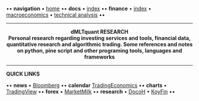 [//]: # (START - Navigation between Markdown pages inside of GitHub.)

•• **navigation** • [home](/README.md) •• **docs** • [index](/docs/index.md) •• **finance** • [index](/finance/index.md) • [macroeconomics](/finance/index.md#macroeconomics) • [technical analysis](/finance/index.md#technical-analysis) ••

[//]: # (END - Navigation between Markdown pages inside of GitHub.)

---

<p align="center">
  <b>dMLTquant RESEARCH</b></br>
  <b>Personal research regarding investing services and tools, financial data, quantitative research and algorithmic trading. Some references and notes on python, pine script and other programing tools, languages and frameworks</b>
</p> 

---

**QUICK LINKS**

•• **news** • [Bloomberg](https://www.bloomberg.com/) •• **calendar** [TradingEconomics](https://tradingeconomics.com/calendar) •• **charts** • [TradingView](https://www.tradingview.com/) •• **forex** • [MarketMilk](https://marketmilk.babypips.com) •• **research** • [DocoH](https://docoh.com/) • [KoyFin](https://app.koyfin.com/) ••

